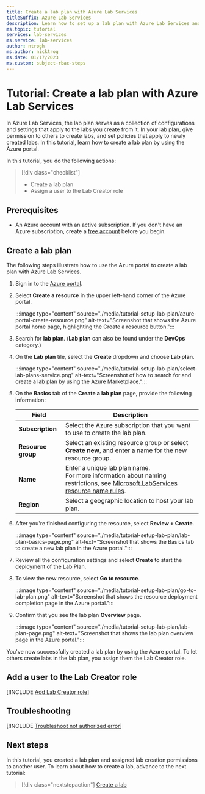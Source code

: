 ```yaml
---
title: Create a lab plan with Azure Lab Services
titleSuffix: Azure Lab Services
description: Learn how to set up a lab plan with Azure Lab Services and assign lab creation permissions to a user by using the Azure portal.
ms.topic: tutorial
services: lab-services
ms.service: lab-services
author: ntrogh
ms.author: nicktrog
ms.date: 01/17/2023
ms.custom: subject-rbac-steps
---
```


# Tutorial: Create a lab plan with Azure Lab Services

In Azure Lab Services, the lab plan serves as a collection of configurations and settings that apply to the labs you create from it. In your lab plan, give permission to others to create labs, and set policies that apply to newly created labs. In this tutorial, learn how to create a lab plan by using the Azure portal.

In this tutorial, you do the following actions:

> [!div class="checklist"]
> * Create a lab plan
> * Assign a user to the Lab Creator role

## Prerequisites

* An Azure account with an active subscription. If you don't have an Azure subscription, create a [free account](https://azure.microsoft.com/free/?WT.mc_id=A261C142F) before you begin.

## Create a lab plan

The following steps illustrate how to use the Azure portal to create a lab plan with Azure Lab Services.

1. Sign in to the [Azure portal](https://portal.azure.com).
1. Select **Create a resource** in the upper left-hand corner of the Azure portal.

    :::image type="content" source="./media/tutorial-setup-lab-plan/azure-portal-create-resource.png" alt-text="Screenshot that shows the Azure portal home page, highlighting the Create a resource button.":::

1. Search for **lab plan**.  (**Lab plan** can also be found under the **DevOps** category.)
1. On the **Lab plan** tile, select the **Create** dropdown and choose **Lab plan**.

    :::image type="content" source="./media/tutorial-setup-lab-plan/select-lab-plans-service.png" alt-text="Screenshot of how to search for and create a lab plan by using the Azure Marketplace.":::

1. On the **Basics** tab of the **Create a lab plan** page, provide the following information:

    | Field        | Description                |
    | ------------ | -------------------------- |
    | **Subscription** | Select the Azure subscription that you want to use to create the lab plan. |
    | **Resource group** | Select an existing resource group or select **Create new**, and enter a name for the new resource group. |
    | **Name** | Enter a unique lab plan name. <br/>For more information about naming restrictions, see [Microsoft.LabServices resource name rules](../azure-resource-manager/management/resource-name-rules.md#microsoftlabservices). |
    | **Region** | Select a geographic location to host your lab plan. |

1. After you're finished configuring the resource, select **Review + Create**.

    :::image type="content" source="./media/tutorial-setup-lab-plan/lab-plan-basics-page.png" alt-text="Screenshot that shows the Basics tab to create a new lab plan in the Azure portal.":::

1. Review all the configuration settings and select **Create** to start the deployment of the Lab Plan.

1. To view the new resource, select **Go to resource**.

    :::image type="content" source="./media/tutorial-setup-lab-plan/go-to-lab-plan.png" alt-text="Screenshot that shows the resource deployment completion page in the Azure portal.":::

1. Confirm that you see the lab plan **Overview** page.

    :::image type="content" source="./media/tutorial-setup-lab-plan/lab-plan-page.png" alt-text="Screenshot that shows the lab plan overview page in the Azure portal.":::

You've now successfully created a lab plan by using the Azure portal. To let others create labs in the lab plan, you assign them the Lab Creator role.

## Add a user to the Lab Creator role

[!INCLUDE [Add Lab Creator role](./includes/lab-services-add-lab-creator.md)]

## Troubleshooting

[!INCLUDE [Troubleshoot not authorized error](./includes/lab-services-troubleshoot-not-authorized.md)]

## Next steps

In this tutorial, you created a lab plan and assigned lab creation permissions to another user. To learn about how to create a lab, advance to the next tutorial:

> [!div class="nextstepaction"]
> [Create a lab](./tutorial-setup-lab.md)
